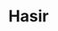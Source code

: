 ---
pid: llp189
title: Hasir
location_transcription: '190120'
coordinates: "[-75.163729737715, 39.955207888928]"
zipcode: 
gen_neighborhood: 
neighborhood: 
outside_phl: 
age: 
age_range: 
instagram: 
image_file_name: llp_189.jpg
proposal_transcription: 
topic: Unknown
topic_summary: '0'
type: Sculpture Statue
keywords_other: 
credit: L9
image_labels: 
twitter: 
facebook: 
permalink: "/monuments/llp189/"
layout: item-page
---